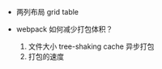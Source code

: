 - 两列布局
    grid
    table

- webpack 如何减少打包体积？
    1. 文件大小
        tree-shaking
        cache
        异步打包
    2. 打包的速度


